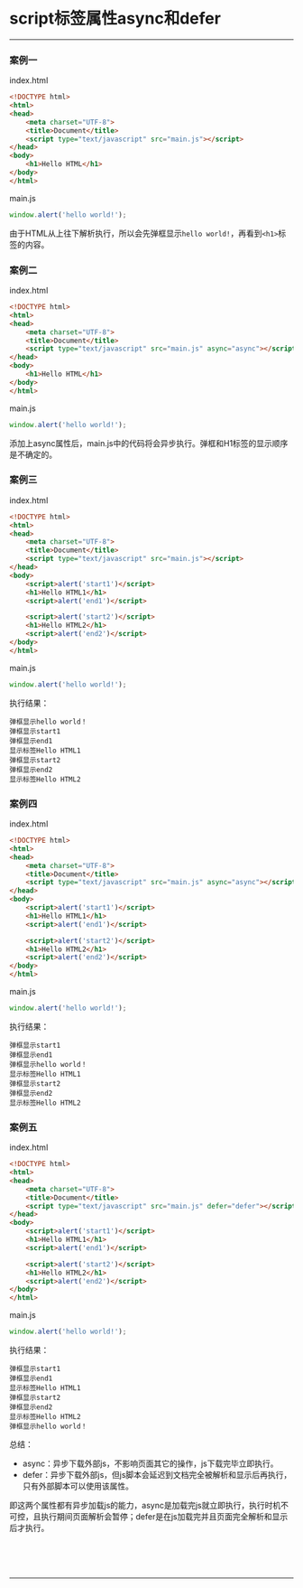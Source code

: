 # script标签属性async和defer

---

### 案例一

index.html

~~~html
<!DOCTYPE html>
<html>
<head>
	<meta charset="UTF-8">
	<title>Document</title>
	<script type="text/javascript" src="main.js"></script>
</head>
<body>
	<h1>Hello HTML</h1>
</body>
</html>
~~~

main.js

~~~javascript
window.alert('hello world!');
~~~

由于HTML从上往下解析执行，所以会先弹框显示`hello world!`，再看到`<h1>`标签的内容。

### 案例二

index.html

~~~html
<!DOCTYPE html>
<html>
<head>
	<meta charset="UTF-8">
	<title>Document</title>
	<script type="text/javascript" src="main.js" async="async"></script>
</head>
<body>
	<h1>Hello HTML</h1>
</body>
</html>
~~~

main.js

~~~javascript
window.alert('hello world!');
~~~

添加上async属性后，main.js中的代码将会异步执行。弹框和H1标签的显示顺序是不确定的。

### 案例三

index.html

~~~html
<!DOCTYPE html>
<html>
<head>
	<meta charset="UTF-8">
	<title>Document</title>
	<script type="text/javascript" src="main.js"></script>
</head>
<body>
	<script>alert('start1')</script>
	<h1>Hello HTML1</h1>
	<script>alert('end1')</script>

	<script>alert('start2')</script>
	<h1>Hello HTML2</h1>
	<script>alert('end2')</script>
</body>
</html>
~~~

main.js

~~~javascript
window.alert('hello world!');
~~~

执行结果：

~~~plaintext
弹框显示hello world！
弹框显示start1
弹框显示end1
显示标签Hello HTML1
弹框显示start2
弹框显示end2
显示标签Hello HTML2
~~~

### 案例四

index.html

~~~html
<!DOCTYPE html>
<html>
<head>
	<meta charset="UTF-8">
	<title>Document</title>
	<script type="text/javascript" src="main.js" async="async"></script>
</head>
<body>
	<script>alert('start1')</script>
	<h1>Hello HTML1</h1>
	<script>alert('end1')</script>

	<script>alert('start2')</script>
	<h1>Hello HTML2</h1>
	<script>alert('end2')</script>
</body>
</html>
~~~

main.js

~~~javascript
window.alert('hello world!');
~~~

执行结果：

~~~plaintext
弹框显示start1
弹框显示end1
弹框显示hello world！
显示标签Hello HTML1
弹框显示start2
弹框显示end2
显示标签Hello HTML2
~~~

### 案例五

index.html

~~~html
<!DOCTYPE html>
<html>
<head>
	<meta charset="UTF-8">
	<title>Document</title>
	<script type="text/javascript" src="main.js" defer="defer"></script>
</head>
<body>
	<script>alert('start1')</script>
	<h1>Hello HTML1</h1>
	<script>alert('end1')</script>

	<script>alert('start2')</script>
	<h1>Hello HTML2</h1>
	<script>alert('end2')</script>
</body>
</html>
~~~

main.js

~~~javascript
window.alert('hello world!');
~~~

执行结果：

~~~plaintext
弹框显示start1
弹框显示end1
显示标签Hello HTML1
弹框显示start2
弹框显示end2
显示标签Hello HTML2
弹框显示hello world！
~~~

总结：

* async：异步下载外部js，不影响页面其它的操作，js下载完毕立即执行。
* defer：异步下载外部js，但js脚本会延迟到文档完全被解析和显示后再执行，只有外部脚本可以使用该属性。

即这两个属性都有异步加载js的能力，async是加载完js就立即执行，执行时机不可控，且执行期间页面解析会暂停；defer是在js加载完并且页面完全解析和显示后才执行。



<br/><br/><br/>

---

